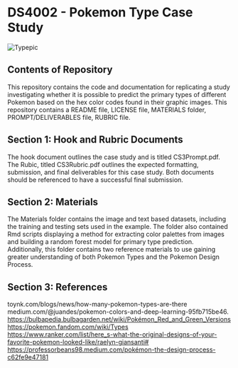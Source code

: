 # DS4002 - Pokemon Type Case Study

![Typepic](https://github.com/aschebell/CS3/assets/98242678/896de99b-fd53-4904-b17a-9da3254478b3)


## Contents of Repository
This repository contains the code and documentation for replicating a study investigating whether it is possible to predict the primary types of different Pokemon based on the hex color codes found in their graphic images. This repository contains a README file, LICENSE file, MATERIALS folder, PROMPT/DELIVERABLES file, RUBRIC file. 

## Section 1: Hook and Rubric Documents
The hook document outlines the case study and is titled CS3Prompt.pdf. The Rubic, titled CS3Rubric.pdf outlines the expected formatting, submission, and final deliverables for this case study. Both documents should be referenced to have a successful final submission.

## Section 2: Materials
The Materials folder contains the image and text based datasets, including the training and testing sets used in the example. The folder also contained Rmd scripts displaying a method for extracting color palettes from images and building a random forest model for primary type prediction. Additionally, this folder contains two reference materials to use gaining greater understanding of both Pokemon Types and the Pokemon Design Process.


## Section 3: References
toynk.com/blogs/news/how-many-pokemon-types-are-there
medium.com/@juandes/pokemon-colors-and-deep-learning-95fb715be46.
https://bulbapedia.bulbagarden.net/wiki/Pokémon_Red_and_Green_Versions
https://pokemon.fandom.com/wiki/Types
https://www.ranker.com/list/here_s-what-the-original-designs-of-your-favorite-pokemon-looked-like/raelyn-giansanti#
https://professorbeans98.medium.com/pokémon-the-design-process-c62fe9e47181
